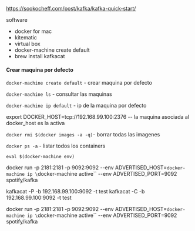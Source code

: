 https://sookocheff.com/post/kafka/kafka-quick-start/

software
 - docker for mac
 - kitematic
 - virtual box
 - docker-machine create default   
 - brew install kafkacat
 
 
#### Crear maquina por defecto
`docker-machine create default` - crear maquina por defecto

`docker-machine ls` - consultar las maquinas

`docker-machine ip default` - ip de la maquina por defecto

export DOCKER_HOST=tcp://192.168.99.100:2376 -- la maquina asociada al docker_host es la activa

`docker rmi $(docker images -a -q)`- borrar todas las imagenes

`docker ps -a` - listar todos los containers

`eval $(docker-machine env)`

docker run -p 2181:2181 -p 9092:9092 
--env ADVERTISED_HOST=`docker-machine ip \`docker-machine active\`` 
--env ADVERTISED_PORT=9092 spotify/kafka


kafkacat -P -b 192.168.99.100:9092 -t test
kafkacat -C -b 192.168.99.100:9092 -t test


docker run -p 2181:2181 -p 9092:9092 
--env ADVERTISED_HOST=`docker-machine ip \`docker-machine active\`` --env ADVERTISED_PORT=9092 spotify/kafka
